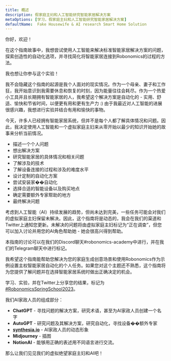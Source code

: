 ```yaml
---
title: 概述
description: 假家庭主妇和人工智能研究智能家居解决方案
metaOptions: [学习，假家庭主妇和人工智能研究智能家居解决方案]
defaultName:  Fake Housewife & AI research Smart Home Solution
---
```


<LessonImages imageClasses="mb"  src='fake-housewife-and-ai-research-smart-home-solution/guide.png' alt="fake housewife ai" />

<RoboAcademyText fWeight="500">
  你好，欢迎！

  在这个指南故事中，我想尝试使用人工智能来解决标准智能家居解决方案的问题，探索创造性的自动化选项，并寻找简化将智能家居连接到Robonomics的过程的方法。

  我也想让你参与这个实验！
</RoboAcademyText>

我不会隐藏这个指南的起源是我个人面对的现实情况。作为一个母亲、妻子和工作狂，我开始意识到我需要休息和恢复的时刻，因为能量往往会耗尽。作为一个热爱小工具并且长期拥有智能家居的人，我希望这个解决方案是自动化的 - 实用、舒适、愉快和节省时间，以便更有用和更有生产力 :) 由于我最近对人工智能的进展很感兴趣，我想进行实验并结合有用和愉快的事物。

今天，许多人已经拥有智能家居系统，但并不是每个人都了解具体情况和问题。因此，我决定使用人工智能和一个虚拟家庭主妇来从零开始以最少的知识开始她的故事来分析当前情况。

- 描述一个个人问题
- 想出解决方案
- 研究智能家居的具体情况和相关问题
- 了解涉及的技术
- 了解设备连接的过程和涉及的难度水平
- 设计定制的自动化方案
- 尝试安装家��自动化
- 选择合适的智能设备以及购买地点
- 确定需要额外专家帮助的地方
- 最终解决问题

考虑到人工智能（AI）持续发展的趋势，但尚未达到完美，一些任务可能会对我们的虚拟家庭主妇保留未解决。因此，这个指南将是动态的，我会在我们的渠道和Twitter上通知您更新。未解决的问题将由虚拟家庭主妇标记为“正在调查”，但您可以加入讨论并用您的AI角色帮助她 - 她会很高兴得到帮助。

本指南的讨论可以在我们的Discord聊天#robonomics-academy中进行，并在我们的Telegram聊天中进行标记。

我希望这个指南能帮助您解决为您的家庭生成创意场景和使用Robonomics作为示例设置主权智能家居自动化的个人任务。如果您对这个主题还不熟悉，这个指南将为您提供了解问题并在选择智能家居系统时做出正确决定的机会。

学习、实验，并在Twitter上分享您的结果，标记为[#RobonomicsSpringSchool2023](https://twitter.com/hashtag/RobonomicsSpringSchool2023?src=hashtag_click)。

我们AI家政人员的组成部分：

- **ChatGPT** - 寻找问题的解决方案，研究术语，甚至为AI家政人员创建一个名字
- **AutoGPT** - 研究问题及其解决方案，研究自动化，寻找设备��额外专家
- **[synthesia.io](https://www.synthesia.io/)** - AI家政人员的动态形象
- **Midjourney** - 插图
- **NotionAI** - 能够用正确的表述用不同语言进行交流。

那么让我们见见我们的虚拟绝望家庭主妇和AI吧！

